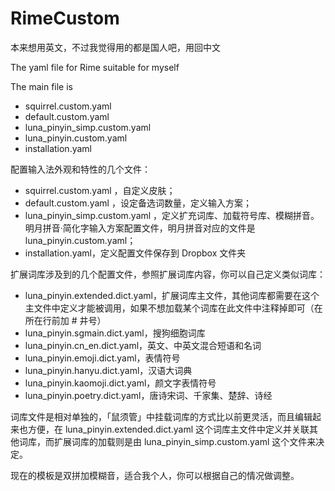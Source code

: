 # RimeCustom

本来想用英文，不过我觉得用的都是国人吧，用回中文

The yaml file for Rime suitable for myself

The main file is


* squirrel.custom.yaml
* default.custom.yaml
* luna_pinyin_simp.custom.yaml
* luna_pinyin.custom.yaml
* installation.yaml


配置输入法外观和特性的几个文件：

* squirrel.custom.yaml ，自定义皮肤；
* default.custom.yaml ，设定备选词数量，定义输入方案；
* luna_pinyin_simp.custom.yaml ，定义扩充词库、加载符号库、模糊拼音。明月拼音·简化字输入方案配置文件，明月拼音对应的文件是 luna_pinyin.custom.yaml；
* installation.yaml，定义配置文件保存到 Dropbox 文件夹


扩展词库涉及到的几个配置文件，参照扩展词库内容，你可以自己定义类似词库：

* luna_pinyin.extended.dict.yaml，扩展词库主文件，其他词库都需要在这个主文件中定义才能被调用，如果不想加载某个词库在此文件中注释掉即可（在所在行前加 # 井号）
* luna_pinyin.sgmain.dict.yaml，搜狗细胞词库
* luna_pinyin.cn_en.dict.yaml，英文、中英文混合短语和名词
* luna_pinyin.emoji.dict.yaml，表情符号
* luna_pinyin.hanyu.dict.yaml，汉语大词典
* luna_pinyin.kaomoji.dict.yaml，颜文字表情符号
* luna_pinyin.poetry.dict.yaml，唐诗宋词、千家集、楚辞、诗经

词库文件是相对单独的，「鼠须管」中挂载词库的方式比以前更灵活，而且编辑起来也方便，在 luna_pinyin.extended.dict.yaml 这个词库主文件中定义并关联其他词库，而扩展词库的加载则是由 luna_pinyin_simp.custom.yaml 这个文件来决定。

现在的模板是双拼加模糊音，适合我个人，你可以根据自己的情况做调整。



